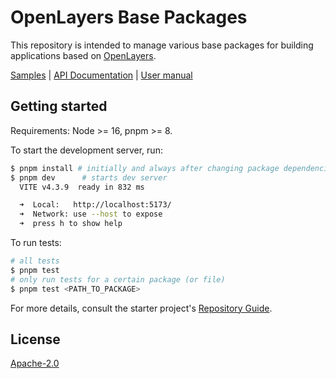 # OpenLayers Base Packages

This repository is intended to manage various base packages for building applications based on [OpenLayers](https://openlayers.org/).

[Samples](https://open-pioneer.github.io/trails-demo/openlayers-base-packages/) | [API Documentation](https://open-pioneer.github.io/trails-demo/openlayers-base-packages/docs/) | [User manual](https://github.com/open-pioneer/trails-starter/tree/main/docs)

## Getting started

Requirements: Node >= 16, pnpm >= 8.

To start the development server, run:

```bash
$ pnpm install # initially and always after changing package dependencies
$ pnpm dev      # starts dev server
  VITE v4.3.9  ready in 832 ms

  ➜  Local:   http://localhost:5173/
  ➜  Network: use --host to expose
  ➜  press h to show help
```

To run tests:

```bash
# all tests
$ pnpm test
# only run tests for a certain package (or file)
$ pnpm test <PATH_TO_PACKAGE>
```

For more details, consult the starter project's [Repository Guide](https://github.com/open-pioneer/trails-starter/blob/main/docs/RepositoryGuide.md).

## License

[Apache-2.0](https://www.apache.org/licenses/LICENSE-2.0)
